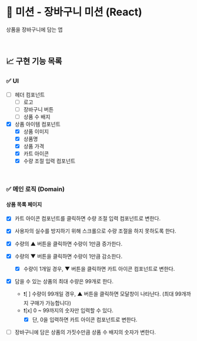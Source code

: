 # 🛒 미션 - 장바구니 미션 (React)

상품을 장바구니에 담는 앱

<br>

## 📈 구현 기능 목록

### ✅ UI

- [ ] 헤더 컴포넌트
  - [ ] 로고
  - [ ] 장바구니 버튼
  - [ ] 상품 수 배지
- [x] 상품 아이템 컴포넌트
  - [x] 상품 이미지
  - [x] 상품명
  - [x] 상품 가격
  - [x] 카트 아이콘
  - [x] 수량 조절 입력 컴포넌트

<br>

### ✅ 메인 로직 (Domain)

#### 상품 목록 페이지

- [x] 카트 아이콘 컴포넌트를 클릭하면 수량 조절 입력 컴포넌트로 변한다.
- [x] 사용자의 실수를 방지하기 위해 스크롤으로 수량 조절을 하지 못하도록 한다.
- [x] 수량의 ▲ 버튼을 클릭하면 수량이 1만큼 증가한다.
- [x] 수량의 ▼ 버튼을 클릭하면 수량이 1만큼 감소한다.
  - [x] 수량이 1개일 경우, ▼ 버튼을 클릭하면 카트 아이콘 컴포넌트로 변한다.
- [x] 담을 수 있는 상품의 최대 수량은 99개로 한다.

  - ❗[ ] 수량이 99개일 경우, ▲ 버튼을 클릭하면 모달창이 나타난다. (최대 99개까지 구매가 가능합니다)
  - ❗[x] 0 ~ 99까지의 숫자만 입력할 수 있다.
    - [x] 단, 0을 입력하면 카트 아이콘 컴포넌트로 변한다.

- [ ] 장바구니에 담은 상품의 가짓수만큼 상품 수 배지의 숫자가 변한다.
